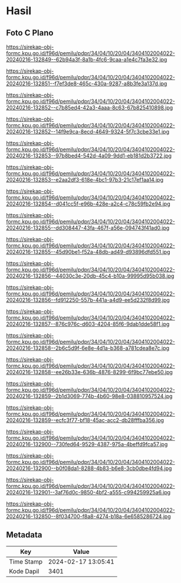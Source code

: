 # Hasil

## Foto C Plano

https://sirekap-obj-formc.kpu.go.id/f96d/pemilu/pdpr/34/04/10/20/04/3404102004022-20240216-132849--62b94a3f-8a1b-4fc6-9caa-a1e4c7fa3e32.jpg

https://sirekap-obj-formc.kpu.go.id/f96d/pemilu/pdpr/34/04/10/20/04/3404102004022-20240216-132851--f7ef3de8-465c-430a-9287-a8b3fe3a137d.jpg

https://sirekap-obj-formc.kpu.go.id/f96d/pemilu/pdpr/34/04/10/20/04/3404102004022-20240216-132852--c7b85ed4-42a3-4aaa-8c63-67b825410898.jpg

https://sirekap-obj-formc.kpu.go.id/f96d/pemilu/pdpr/34/04/10/20/04/3404102004022-20240216-132852--14f9e9ca-8ecd-4649-9324-5f7c3cbe33e1.jpg

https://sirekap-obj-formc.kpu.go.id/f96d/pemilu/pdpr/34/04/10/20/04/3404102004022-20240216-132853--97b8bed4-542d-4a09-9dd1-eb181d2b3722.jpg

https://sirekap-obj-formc.kpu.go.id/f96d/pemilu/pdpr/34/04/10/20/04/3404102004022-20240216-132853--e2aa2df3-618e-4bc1-97b3-21c17ef1aa14.jpg

https://sirekap-obj-formc.kpu.go.id/f96d/pemilu/pdpr/34/04/10/20/04/3404102004022-20240216-132854--d041cc5f-e96b-428e-a2c4-c78c59fb2e94.jpg

https://sirekap-obj-formc.kpu.go.id/f96d/pemilu/pdpr/34/04/10/20/04/3404102004022-20240216-132855--dd308447-43fa-467f-a56e-094743f41ad0.jpg

https://sirekap-obj-formc.kpu.go.id/f96d/pemilu/pdpr/34/04/10/20/04/3404102004022-20240216-132855--45d90be1-f52a-48db-ad49-d93896dfd551.jpg

https://sirekap-obj-formc.kpu.go.id/f96d/pemilu/pdpr/34/04/10/20/04/3404102004022-20240216-132856--44030c3e-20db-45c4-b10a-99995d95b038.jpg

https://sirekap-obj-formc.kpu.go.id/f96d/pemilu/pdpr/34/04/10/20/04/3404102004022-20240216-132856--fd912250-557b-441a-a4d9-ee5d232f8d99.jpg

https://sirekap-obj-formc.kpu.go.id/f96d/pemilu/pdpr/34/04/10/20/04/3404102004022-20240216-132857--876c976c-d603-4204-85f6-9dab1dde58f1.jpg

https://sirekap-obj-formc.kpu.go.id/f96d/pemilu/pdpr/34/04/10/20/04/3404102004022-20240216-132858--2b6c5d9f-6e8e-4d1a-b368-a781cdea8e7c.jpg

https://sirekap-obj-formc.kpu.go.id/f96d/pemilu/pdpr/34/04/10/20/04/3404102004022-20240216-132858--ee26b33e-636b-4876-8299-6f9bc77ebe50.jpg

https://sirekap-obj-formc.kpu.go.id/f96d/pemilu/pdpr/34/04/10/20/04/3404102004022-20240216-132859--2b1d3069-774b-4b60-98e8-038810957524.jpg

https://sirekap-obj-formc.kpu.go.id/f96d/pemilu/pdpr/34/04/10/20/04/3404102004022-20240216-132859--ecfc3f77-bf18-45ac-acc2-db28fffba356.jpg

https://sirekap-obj-formc.kpu.go.id/f96d/pemilu/pdpr/34/04/10/20/04/3404102004022-20240216-132900--730fed64-9529-4387-975a-4beffd9fca57.jpg

https://sirekap-obj-formc.kpu.go.id/f96d/pemilu/pdpr/34/04/10/20/04/3404102004022-20240216-132900--b0f08da1-8288-4b83-b6e8-3cb0dbe4fd94.jpg

https://sirekap-obj-formc.kpu.go.id/f96d/pemilu/pdpr/34/04/10/20/04/3404102004022-20240216-132901--3af76d0c-9850-4bf2-a555-c994259925a6.jpg

https://sirekap-obj-formc.kpu.go.id/f96d/pemilu/pdpr/34/04/10/20/04/3404102004022-20240216-132850--8f034700-f8a8-4274-b18a-6e6585286724.jpg


## Metadata

| Key        | Value               |
| ---------- | ------------------- |
| Time Stamp | 2024-02-17 13:05:41 |
| Kode Dapil | 3401                |



